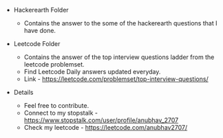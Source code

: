 * Hackerearth Folder

  * Contains the answer to the some of the hackerearth questions that I have done.
* Leetcode Folder

  * Contains the answer of the top interview questions ladder from the leetcode problemset.
  * Find Leetcode Daily answers updated everyday.
  * Link - https://leetcode.com/problemset/top-interview-questions/
* Details

  * Feel free to contribute.
  * Connect to my stopstalk - https://www.stopstalk.com/user/profile/anubhav_2707
  * Check my leetcode - https://leetcode.com/anubhav2707/
